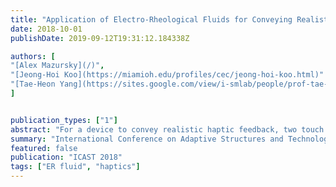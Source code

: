 ```yaml
---
title: "Application of Electro-Rheological Fluids for Conveying Realistic Haptic Feedback"
date: 2018-10-01
publishDate: 2019-09-12T19:31:12.184338Z

authors: [
"[Alex Mazursky](/)", 
"[Jeong-Hoi Koo](https://miamioh.edu/profiles/cec/jeong-hoi-koo.html)"
"[Tae-Heon Yang](https://sites.google.com/view/i-smlab/people/prof-tae-heon-yang?authuser=0)"
]


publication_types: ["1"]
abstract: "For a device to convey realistic haptic feedback, two touch sensations must be present: tactile feedback and kinesthetic feedback. Tactile feedback consists of the sensations felt at the surface of one’s skin and just underneath it, while kinesthetic feedback is felt in one’s joint and muscle nerves and provides information about position and movement. Though many haptic devices today convey tactile feedback through vibrations, most neglect to integrate kinesthetic feedback. To address this issue, this study investigates a haptic device with the aim of conveying both kinesthetic and vibrotactile information to users. To this end, a prototype device based on Electro-Rheological (ER) fluids was designed and fabricated. By controlling the ER fluid flow with the use of varying electric field strengths, the device can generate various haptic sensations. The design focused around an elastic membrane that acts as seal and the actuator’s contact surface. Moreover, the control electronics and structural components were integrated into a compact printed circuit board to miniaturize the device. The device was then tested using a dynamic mechanical analyzer (DMA) to evaluate its performance. During the experimental evaluation, the actuator’s resistive force along with the indented depth up to 1 mm were measured by varying the input voltage magnitude, frequency, as well as wave profiles. The results indicate that a range of possible force (kinesthetic) and vibrational (tactile) sensations were produced based on input voltage signals. According to the Just-Noticeable Difference (JND) analysis, this range is sufficient to transmit distinct kinesthetic and vibrotactile sensations to users, indicating that the ER haptic device is capable of conveying realistic haptic feedback."
summary: "International Conference on Adaptive Structures and Technologies (ICAST) 2018"
featured: false
publication: "ICAST 2018"
tags: ["ER fluid", "haptics"]
---
```


